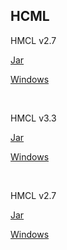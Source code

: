 ## HCML
HMCL v2.7

[Jar](https://miangou.lanzoux.com/iQCELjazxkh "Jar")

[Windows](https://miangou.lanzoux.com/ie11Ljazyve "Windows")

<br>

HMCL v3.3

[Jar](https://miangou.lanzoux.com/b0ee9ne5a "Jar")

[Windows](https://miangou.lanzoux.com/b0ee9ne9e "Windows")

<br>

HMCL v2.7

[Jar](https://miangou.lanzoux.com/b0ee9nemh "Jar")

[Windows](https://miangou.lanzoux.com/b0ee9neoj "Windows")